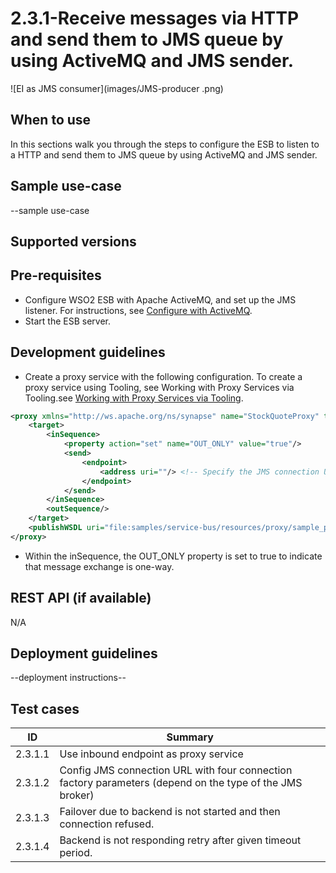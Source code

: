 # 2.3.1-Receive messages via HTTP and send them to JMS queue by using  ActiveMQ and JMS sender.

![EI as JMS consumer](images/JMS-producer   .png)

## When to use
In this sections walk you through the steps to configure the ESB to listen to a HTTP and send them to JMS queue by using  ActiveMQ and JMS sender.

## Sample use-case
--sample use-case

## Supported versions

## Pre-requisites

- Configure WSO2 ESB with Apache ActiveMQ, and set up the JMS listener. For instructions, see [Configure with ActiveMQ](https://docs.wso2.com/display/ESB500/Configure+with+ActiveMQ).
- Start the ESB server.

## Development guidelines

- Create a proxy service with the following configuration. To create a proxy service using Tooling, see Working with Proxy Services via Tooling.see [Working with Proxy Services via Tooling](https://docs.wso2.com/display/EI600/Working+with+Proxy+Services+via+Tooling).

```xml
<proxy xmlns="http://ws.apache.org/ns/synapse" name="StockQuoteProxy" transports="http">
    <target>
        <inSequence>
            <property action="set" name="OUT_ONLY" value="true"/>
            <send>
                <endpoint>
                    <address uri=""/> <!-- Specify the JMS connection URL here -->
                </endpoint>
            </send>
        </inSequence>
        <outSequence/>
    </target>
    <publishWSDL uri="file:samples/service-bus/resources/proxy/sample_proxy_1.wsdl"/>
</proxy>
```
- Within the inSequence, the OUT_ONLY property is set to true to indicate that message exchange is one-way.

## REST API (if available)
N/A

## Deployment guidelines
--deployment instructions--

## Test cases

| ID | Summary |
| ------------- | ------------- |
| 2.3.1.1  | Use inbound endpoint as proxy service    |
| 2.3.1.2  | Config JMS connection URL with four connection factory parameters (depend on the type of the JMS broker)   |
| 2.3.1.3  | Failover due to backend is not started and then connection refused.    |
| 2.3.1.4  | Backend is not responding retry after given timeout period.       |

